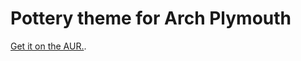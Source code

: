 # Pottery theme for Arch Plymouth

[Get it on the AUR.](https://aur.archlinux.org/packages/plymouth-theme-arch-pottery-git/).


